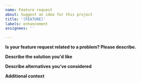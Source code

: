 ```yaml
---
name: Feature request
about: Suggest an idea for this project
title: '[FEATURE]'
labels: enhancement
assignees: ''

---
```


**Is your feature request related to a problem? Please describe.**

**Describe the solution you'd like**

**Describe alternatives you’ve considered**

**Additional context**
